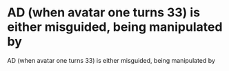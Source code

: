 # AD (when avatar one turns 33) is either misguided, being manipulated by

AD (when avatar one turns 33) is either misguided, being manipulated by
